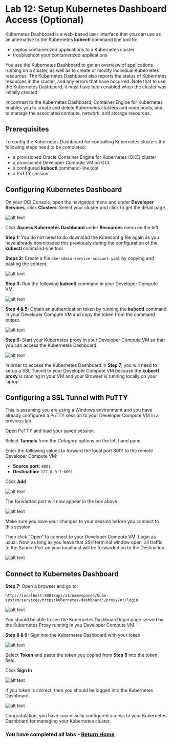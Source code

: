 # Lab 12: Setup Kubernetes Dashboard Access (Optional) #

Kubernetes Dashboard is a web-based user interface that you can use as an alternative to the Kubernetes **kubectl** command line tool to:

- deploy containerized applications to a Kubernetes cluster
- troubleshoot your containerized applications

You use the Kubernetes Dashboard to get an overview of applications running on a cluster, as well as to create or modify individual Kubernetes resources. The Kubernetes Dashboard also reports the status of Kubernetes resources in the cluster, and any errors that have occurred. Note that to use the Kubernetes Dashboard, it must have been enabled when the cluster was initially created.

In contrast to the Kubernetes Dashboard, Container Engine for Kubernetes enables you to create and delete Kubernetes clusters and node pools, and to manage the associated compute, network, and storage resources.

## Prerequisites ##

To config the Kubernetes Dashboard for controlling Kubernetes clusters the following steps need to be completed:

- a provisioned Oracle Container Engine for Kubernetes (OKE) cluster
- a provisioned Developer Compute VM on OCI
- a configured **kubectl** command-line tool
- a PuTTY session




## Configuring Kubernetes Dashboard ##

On your OCI Console, open the navigation menu and under **Developer Services**, click **Clusters**. Select your cluster and click to get the detail page.

![alt text](images/oke/014.back.to.cluster.details.png)

Click **Access Kubernetes Dashboard** under **Resources** menu on the left.

**Step 1:** You do not need to do download the Kubeconfig file again as you have already downloaded this previously during the configuration of the **kubectl** command-line tool.

**Steps 2:** Create a file `oke-admin-service-account.yaml` by copying and pasting the content.

![alt text](images/kube.dashboard/018.access.kubeconfig.part.2.png)

**Step 3:** Run the following **kubectl** command in your Developer Compute VM.

![alt text](images/kube.dashboard/018.access.kubeconfig.part.3.png)

**Step 4 & 5:** Obtain an authentication token by running the **kubectl** command in your Developer Compute VM and copy the token from the command output.

![alt text](images/kube.dashboard/018.access.kubeconfig.part.4.png)

**Step 6:** Start your Kubernetes proxy in your Developer Compute VM so that you can access the Kubernetes Dashboard.

![alt text](images/kube.dashboard/018.access.kubeconfig.part.6.png)

In order to access the Kubernetes Dashboard in **Step 7**, you will need to setup a SSL Tunnel to your Developer Compute VM because the **kubectl proxy** is running in your VM and your Browser is running locally on your laptop.


## Configuring a SSL Tunnel with PuTTY ##

This is assuming you are using a Windows environment and you have already configured a PuTTY session to your Developer Compute VM in a previous lab.

Open PuTTY and load your saved session.

Select **Tunnels** from the *Category* options on the left hand pane.

Enter the following values to forward the local port 8001 to the remote Developer Compute VM:

- **Source port:** `8001`
- **Destination:** `127.0.0.1:8001`

Click **Add**

![alt text](images/kube.dashboard/019.putty.tunnel.part.1.png)

The forwarded port will now appear in the box above.

![alt text](images/kube.dashboard/019.putty.tunnel.part.2.png)

Make sure you save your changes to your session before you connect to this session.

Then click “Open” to connect to your Developer Compute VM. Login as usual. Now, as long as you leave that SSH terminal window open, all traffic to the Source Port on your localhost will be forwarded on to the Destination.

![alt text](images/kube.dashboard/019.putty.tunnel.part.3.png)

## Connect to Kubernetes Dashboard ##

**Step 7:** Open a browser and go to:

    http://localhost:8001/api/v1/namespaces/kube-system/services/https:kubernetes-dashboard:/proxy/#!/login

![alt text](images/kube.dashboard/018.access.kubeconfig.part.7.png)

You should be able to see the Kubernetes Dashboard login page served by the Kubernetes Proxy running in you Developer Compute VM.

**Step 8 & 9:** Sign into the Kubernetes Dashboard with your token.

![alt text](images/kube.dashboard/018.access.kubeconfig.part.8.png)

Select **Token** and paste the token you copied from **Step 5** into the token field.

Click **Sign In**

![alt text](images/kube.dashboard/20.kube.dashboard.login.png)

If you token is correct, then you should be logged into the Kubernetes Dashboard.

![alt text](images/kube.dashboard/20.kube.dashboard.png)

Congratulation, you have successully configured access to your Kubernetes Dashboard for managing your Kubernetes cluster.


### You have completed all labs - [Return Home](domain.home.in.image_short.md) ###
